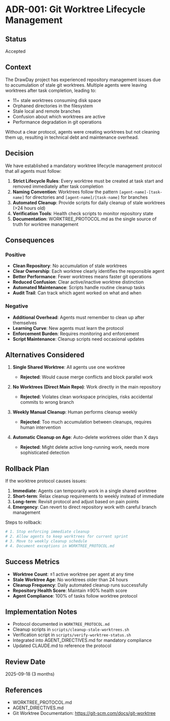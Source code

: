 # ADR-001: Git Worktree Lifecycle Management

## Status

Accepted

## Context

The DrawDay project has experienced repository management issues due to accumulation of stale git worktrees. Multiple agents were leaving worktrees after task completion, leading to:

- 11+ stale worktrees consuming disk space
- Orphaned directories in the filesystem
- Stale local and remote branches
- Confusion about which worktrees are active
- Performance degradation in git operations

Without a clear protocol, agents were creating worktrees but not cleaning them up, resulting in technical debt and maintenance overhead.

## Decision

We have established a mandatory worktree lifecycle management protocol that all agents must follow:

1. **Strict Lifecycle Rules**: Every worktree must be created at task start and removed immediately after task completion
2. **Naming Convention**: Worktrees follow the pattern `[agent-name]-[task-name]` for directories and `[agent-name]/[task-name]` for branches
3. **Automated Cleanup**: Provide scripts for daily cleanup of stale worktrees (>24 hours old)
4. **Verification Tools**: Health check scripts to monitor repository state
5. **Documentation**: WORKTREE_PROTOCOL.md as the single source of truth for worktree management

## Consequences

### Positive

- **Clean Repository**: No accumulation of stale worktrees
- **Clear Ownership**: Each worktree clearly identifies the responsible agent
- **Better Performance**: Fewer worktrees means faster git operations
- **Reduced Confusion**: Clear active/inactive worktree distinction
- **Automated Maintenance**: Scripts handle routine cleanup tasks
- **Audit Trail**: Can track which agent worked on what and when

### Negative

- **Additional Overhead**: Agents must remember to clean up after themselves
- **Learning Curve**: New agents must learn the protocol
- **Enforcement Burden**: Requires monitoring and enforcement
- **Script Maintenance**: Cleanup scripts need occasional updates

## Alternatives Considered

1. **Single Shared Worktree**: All agents use one worktree
   - **Rejected**: Would cause merge conflicts and block parallel work

2. **No Worktrees (Direct Main Repo)**: Work directly in the main repository
   - **Rejected**: Violates clean workspace principles, risks accidental commits to wrong branch

3. **Weekly Manual Cleanup**: Human performs cleanup weekly
   - **Rejected**: Too much accumulation between cleanups, requires human intervention

4. **Automatic Cleanup on Age**: Auto-delete worktrees older than X days
   - **Rejected**: Might delete active long-running work, needs more sophisticated detection

## Rollback Plan

If the worktree protocol causes issues:

1. **Immediate**: Agents can temporarily work in a single shared worktree
2. **Short-term**: Relax cleanup requirements to weekly instead of immediate
3. **Long-term**: Revisit protocol and adjust based on pain points
4. **Emergency**: Can revert to direct repository work with careful branch management

Steps to rollback:

```bash
# 1. Stop enforcing immediate cleanup
# 2. Allow agents to keep worktrees for current sprint
# 3. Move to weekly cleanup schedule
# 4. Document exceptions in WORKTREE_PROTOCOL.md
```

## Success Metrics

- **Worktree Count**: ≤1 active worktree per agent at any time
- **Stale Worktree Age**: No worktrees older than 24 hours
- **Cleanup Frequency**: Daily automated cleanup runs successfully
- **Repository Health Score**: Maintain ≥90% health score
- **Agent Compliance**: 100% of tasks follow worktree protocol

## Implementation Notes

- Protocol documented in `WORKTREE_PROTOCOL.md`
- Cleanup scripts in `scripts/cleanup-stale-worktrees.sh`
- Verification script in `scripts/verify-worktree-status.sh`
- Integrated into AGENT_DIRECTIVES.md for mandatory compliance
- Updated CLAUDE.md to reference the protocol

## Review Date

2025-09-18 (3 months)

## References

- WORKTREE_PROTOCOL.md
- AGENT_DIRECTIVES.md
- Git Worktree Documentation: https://git-scm.com/docs/git-worktree
